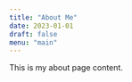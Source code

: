```yaml
---
title: "About Me"
date: 2023-01-01
draft: false
menu: "main"
---
```


This is my about page content.
